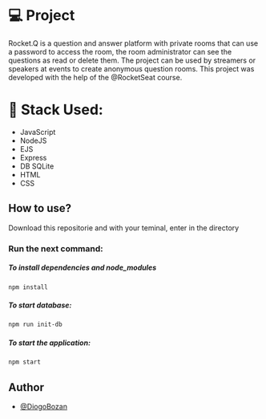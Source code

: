 # 💻 Project

Rocket.Q is a question and answer platform with private rooms that can use a password to access the room, the room administrator can see the questions as read or delete them. The project can be used by streamers or speakers at events to create anonymous question rooms.
This project was developed with the help of the @RocketSeat course.

# 🚀 Stack Used:

- JavaScript
- NodeJS
- EJS
- Express
- DB SQLite
- HTML
- CSS

## How to use?

Download this repositorie and with your teminal, enter in the directory

### Run the next command:

##### To install dependencies and node_modules

```bash
npm install
```

##### To start database:

```bash
npm run init-db
```

##### To start the application:

```bash
npm start
```

## Author

- [@DiogoBozan](https://github.com/DiogoBozan)

 <!--

# RODAR O PROJETO NO PC:
### Fazer o clone do repertorio do GITHUB.

### Instalar o node_modules:
```bash
npm install
```

### Rodar a database:
```bash
npm run init-db
```

### Rodar o projeto:
```bash
npm start
```

## VIDEOS YOUTUBE:

# AULA 1:https://www.youtube.com/watch?v=yRZLxPljwPk
# AULA 2:https://www.youtube.com/watch?v=u3GwJb8zUrY
# AULA 3:https://www.youtube.com/watch?v=RkBccVmkqPM
# AULA 4:https://www.youtube.com/watch?v=sCVJvHBJ44Y
# AULA 5:https://www.youtube.com/watch?v=ddVZ-Vj6iqk


## FIGMA:

https://www.figma.com/file/vp3iFfd1ohCbHyDX9jCiQi/Roquet.q-%2302?node-id=159%3A1143

## VIDEOS NOTION:

https://jakeliny.com.br/NLW-Together-Miss-o-Discover-bef8183a3c704197be9b2c5627df2d82

## ATALHO UBUNTO:

explorer.exe . => abre a pasta de origem no windows

# Instalações:
---

## Instalando NODE

###### OBS: (automaticamente instalou o packge.json):

```bash
npm init -y
```

## Instalando EJS

###### OBS:(automaticamente instalou o package.lock) - O EJS é uma engine de visualização, com ele conseguimos de uma maneira fácil e simples transportar dados do back-end para o front-end, basicamente conseguimos utilizar códigos em javascript no html de nossas páginas:

```bash
npm install ejs
```

## Instalando Express:

###### OBS: (O Express é um framework incrível e possui diversas características que facilitam o desenvolvimento de nossas aplicações. Dentre suas principais características, podemos citar:

###### -Possui um sistema de rotas completo;

###### -Possibilita o tratamento de exceções dentro da aplicação;

###### -Permite a integração de vários sistemas de templates que facilitam a criação de páginas web para suas aplicações;

###### -Gerencia diferentes requisições HTTP com seus mais diversos verbos;

###### -Feito para a criação rápida de aplicações utilizando um conjunto pequeno de arquivos e pastas;)

```bash
npm install express
```

## Instalando NODEMON

###### OBS: O nodemon é uma ferramenta que vai fazer com que o projeto faça o reload sozinho.

```bash
npm install nodemon -D
```

---

## banco de dados utilizado: SQLITE

## Instalando DB SQLITE:

```bash
npm install sqlite
```

## Instalando DB SQLITE3:

```bash
npm install sqlite3
```

## COMANDO PARA RODAR O DB:

```bash
npm run init-db
```

## Server.Js

Irá ajudar a iniciar o nosso servidor;
O nosso node é como se fosse um servidor, assim nosso projeto irá rodar dentro do node para mostrar no navegador.

# RODAR PROJETO: npm start

# Video sobre server e NODE e Packages na aula nº 4;
 -->
